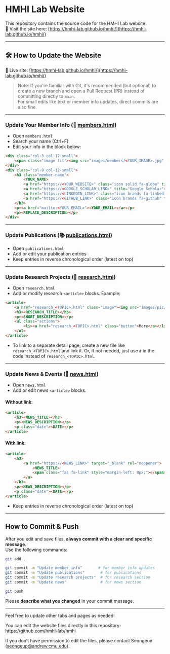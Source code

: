 
# HMHI Lab Website

This repository contains the source code for the HMHI Lab website.  
🔗 Visit the site here: [https://hmhi-lab.github.io/hmhi/](https://hmhi-lab.github.io/hmhi/)

---

## 🛠️ How to Update the Website

🔗 Live site: [https://hmhi-lab.github.io/hmhi/](https://hmhi-lab.github.io/hmhi/)

> Note: If you're familiar with Git, it's recommended (but optional) to create a new branch and open a Pull Request (PR) instead of committing directly to `main`.  
> For small edits like text or member info updates, direct commits are also fine.

---

### Update Your Member Info (👤 [members.html](https://hmhi-lab.github.io/hmhi/members.html))

- Open `members.html`
- Search your name (Ctrl+F)
- Edit your info in the block below:

```html
<div class="col-3 col-12-small">
    <span class="image fit"><img src="images/members/<YOUR_IMAGE>.jpg" alt="<YOUR_NAME>" /></span>
</div>
<div class="col-9 col-12-small">
    <h3 class="member-name">
        <YOUR_NAME>
        <a href="https://<YOUR_WEBSITE>" class="icon solid fa-globe" title="Website"></a> 
        <a href="https://<GOOGLE_SCHOLAR_LINK>" title="Google Scholar"></a> 
        <a href="https://<LINKEDIN_LINK>" class="icon brands fa-linkedin" title="LinkedIn"></a> 
        <a href="https://<GITHUB_LINK>" class="icon brands fa-github" title="GitHub"></a> 
    </h3>
    <p><a href="mailto:<YOUR_EMAIL>"><YOUR_EMAIL></a></p>
    <p><REPLACE_DESCRIPTION></p>
</div>
```

---

### Update Publications (📚 [publications.html](https://hmhi-lab.github.io/hmhi/publications.html))

- Open `publications.html`
- Add or edit your publication entries
- Keep entries in reverse chronological order (latest on top)

---

### Update Research Projects (🔬 [research.html](https://hmhi-lab.github.io/hmhi/research.html))

- Open `research.html`
- Add or modify research `<article>` blocks. Example:

```html
<article>
    <a href="research_<TOPIC>.html" class="image"><img src="images/pic/<RESEARCH_IMAGE>.jpg" alt="" /></a>
    <h3><RESEARCH_TITLE></h3>
    <p><SHORT_DESCRIPTION></p>
    <ul class="actions">
        <li><a href="research_<TOPIC>.html" class="button">More</a></li>
    </ul>
</article>
```

- To link to a separate detail page, create a new file like `research_<TOPIC>.html` and link it. Or, if not needed, just use `#` in the code instead of `research_<TOPIC>.html`.

---

### Update News & Events (📰 [news.html](https://hmhi-lab.github.io/hmhi/news.html))

- Open `news.html`
- Add or edit news `<article>` blocks.

#### Without link:

```html
<article>
    <h3><NEWS_TITLE></h3>
    <p><NEWS_DESCRIPTION></p>
    <p class="date"><DATE></p>
</article>
```

#### With link:

```html
<article>
    <h3>
        <a href="https://<NEWS_LINK>" target="_blank" rel="noopener">
            <NEWS_TITLE>
            <span class="fas fa-link" style="margin-left: 8px;"></span>
        </a>
    </h3>
    <p><NEWS_DESCRIPTION></p>
    <p class="date"><DATE></p>
</article>
```

- Keep entries in reverse chronological order (latest on top)

---

## How to Commit & Push

After you edit and save files, **always commit with a clear and specific message**.  
Use the following commands:

```bash
git add .

git commit -m "Update member info"       # for member info updates
git commit -m "Update publications"       # for publications
git commit -m "Update research projects"  # for research section
git commit -m "Update news"               # for news section

git push
```

Please **describe what you changed** in your commit message.

---

Feel free to update other tabs and pages as needed!

You can edit the website files directly in this repository: https://github.com/hmhi-lab/hmhi

If you don’t have permission to edit the files, please contact Seongeun (seongeup@andrew.cmu.edu).